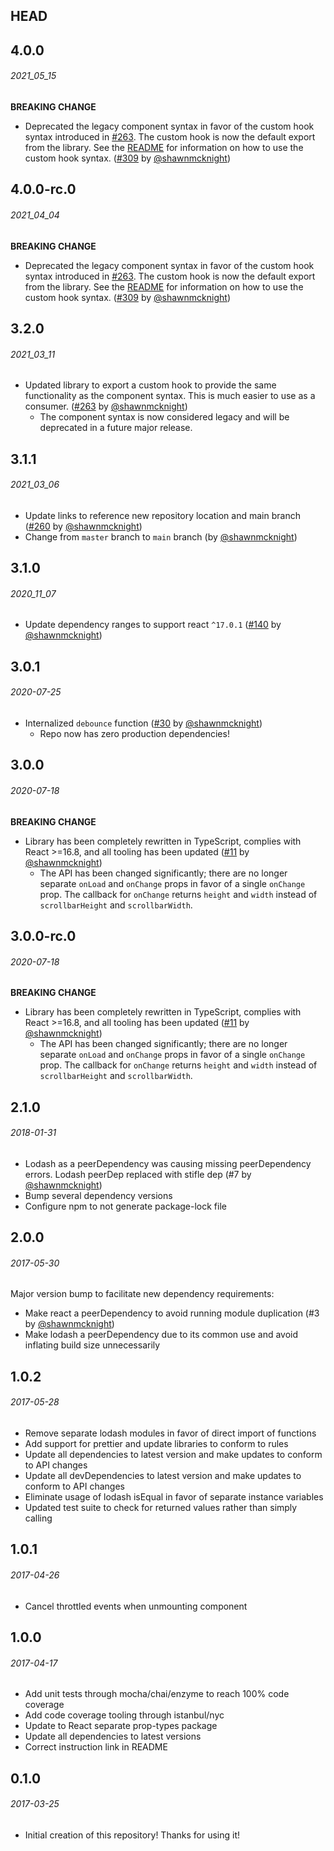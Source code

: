 ## HEAD

## 4.0.0
###### _2021_05_15_
**BREAKING CHANGE**
- Deprecated the legacy component syntax in favor of the custom hook syntax introduced in [#263](https://github.com/shawnmcknight/react-scrollbar-size/pull/263). The custom hook is now the default export from the library. See the [README](https://github.com/shawnmcknight/react-scrollbar-size/blob/main/README.md) for information on how to use the custom hook syntax. ([#309](https://github.com/shawnmcknight/react-scrollbar-size/pull/309) by [@shawnmcknight](https://github.com/shawnmcknight))

## 4.0.0-rc.0
###### _2021_04_04_
**BREAKING CHANGE**
- Deprecated the legacy component syntax in favor of the custom hook syntax introduced in [#263](https://github.com/shawnmcknight/react-scrollbar-size/pull/263). The custom hook is now the default export from the library. See the [README](https://github.com/shawnmcknight/react-scrollbar-size/blob/main/README.md) for information on how to use the custom hook syntax. ([#309](https://github.com/shawnmcknight/react-scrollbar-size/pull/309) by [@shawnmcknight](https://github.com/shawnmcknight))

## 3.2.0
###### _2021_03_11_
- Updated library to export a custom hook to provide the same functionality as the component syntax.  This is much easier to use as a consumer. ([#263](https://github.com/shawnmcknight/react-scrollbar-size/pull/263) by [@shawnmcknight](https://github.com/shawnmcknight))
  - The component syntax is now considered legacy and will be deprecated in a future major release.

## 3.1.1
###### _2021_03_06_
- Update links to reference new repository location and main branch ([#260](https://github.com/shawnmcknight/react-scrollbar-size/pull/260) by [@shawnmcknight](https://github.com/shawnmcknight))
- Change from `master` branch to `main` branch (by [@shawnmcknight](https://github.com/shawnmcknight))

## 3.1.0
###### _2020_11_07_
- Update dependency ranges to support react `^17.0.1` ([#140](https://github.com/shawnmcknight/react-scrollbar-size/pull/140) by [@shawnmcknight](https://github.com/shawnmcknight))

## 3.0.1
###### _2020-07-25_
- Internalized `debounce` function ([#30](https://github.com/shawnmcknight/react-scrollbar-size/pull/30) by [@shawnmcknight](https://github.com/shawnmcknight))
  - Repo now has zero production dependencies!

## 3.0.0
###### _2020-07-18_
**BREAKING CHANGE**
- Library has been completely rewritten in TypeScript, complies with React >=16.8, and all tooling has been updated ([#11](https://github.com/shawnmcknight/react-scrollbar-size/pull/11) by [@shawnmcknight](https://github.com/shawnmcknight))
  - The API has been changed significantly; there are no longer separate `onLoad` and `onChange` props in favor of a single `onChange` prop.  The callback for `onChange` returns `height` and `width` instead of `scrollbarHeight` and `scrollbarWidth`.

## 3.0.0-rc.0
###### _2020-07-18_
**BREAKING CHANGE**
- Library has been completely rewritten in TypeScript, complies with React >=16.8, and all tooling has been updated ([#11](https://github.com/shawnmcknight/react-scrollbar-size/pull/11) by [@shawnmcknight](https://github.com/shawnmcknight))
  - The API has been changed significantly; there are no longer separate `onLoad` and `onChange` props in favor of a single `onChange` prop.  The callback for `onChange` returns `height` and `width` instead of `scrollbarHeight` and `scrollbarWidth`.

## 2.1.0
###### _2018-01-31_
- Lodash as a peerDependency was causing missing peerDependency errors.  Lodash peerDep replaced with stifle dep (#7 by [@shawnmcknight](https://github.com/shawnmcknight))
- Bump several dependency versions
- Configure npm to not generate package-lock file

## 2.0.0

###### _2017-05-30_
Major version bump to facilitate new dependency requirements:
- Make react a peerDependency to avoid running module duplication (#3 by [@shawnmcknight](https://github.com/shawnmcknight))
- Make lodash a peerDependency due to its common use and avoid inflating build size unnecessarily

## 1.0.2

###### _2017-05-28_
- Remove separate lodash modules in favor of direct import of functions
- Add support for prettier and update libraries to conform to rules
- Update all dependencies to latest version and make updates to conform to API changes
- Update all devDependencies to latest version and make updates to conform to API changes
- Eliminate usage of lodash isEqual in favor of separate instance variables
- Updated test suite to check for returned values rather than simply calling

## 1.0.1

###### _2017-04-26_
- Cancel throttled events when unmounting component

## 1.0.0

###### _2017-04-17_
- Add unit tests through mocha/chai/enzyme to reach 100% code coverage
- Add code coverage tooling through istanbul/nyc
- Update to React separate prop-types package
- Update all dependencies to latest versions
- Correct instruction link in README

## 0.1.0

###### _2017-03-25_
- Initial creation of this repository!  Thanks for using it!
